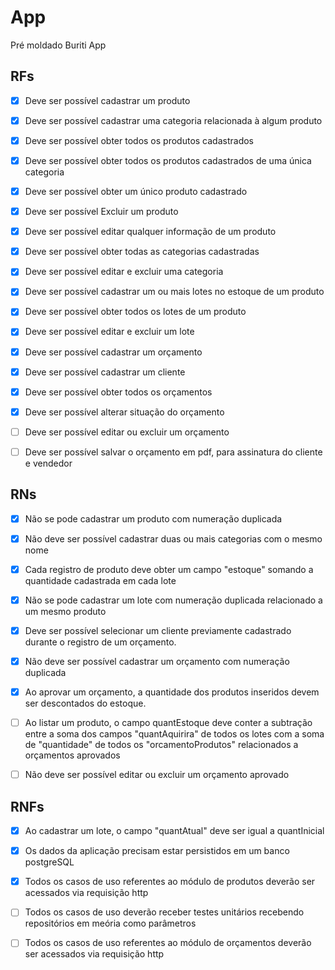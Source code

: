 # App

Pré moldado Buriti App

## RFs

- [x] Deve ser possível cadastrar um produto
- [x] Deve ser possível cadastrar uma categoria relacionada à algum produto 
- [x] Deve ser possível obter todos os produtos cadastrados
- [x] Deve ser possível obter todos os produtos cadastrados de uma única categoria
- [x] Deve ser possível obter um único produto cadastrado
- [x] Deve ser possível Excluir um produto
- [x] Deve ser possível editar qualquer informação de um produto
- [x] Deve ser possível obter todas as categorias cadastradas
- [x] Deve ser possível editar e excluir uma categoria
- [x] Deve ser possível cadastrar um ou mais lotes no estoque de um produto
- [X] Deve ser possível obter todos os lotes de um produto
- [x] Deve ser possível editar e excluir um lote

- [x] Deve ser possível cadastrar um orçamento
- [x] Deve ser possível cadastrar um cliente
- [x] Deve ser possível obter todos os orçamentos
- [x] Deve ser possível alterar situação do orçamento
- [ ] Deve ser possível editar ou excluir um orçamento
- [ ] Deve ser possível salvar o orçamento em pdf, para assinatura do cliente e vendedor


## RNs

- [x] Não se pode cadastrar um produto com numeração duplicada
- [x] Não deve ser possível cadastrar duas ou mais categorias com o mesmo nome
- [x] Cada registro de produto deve obter um campo "estoque" somando a quantidade cadastrada em cada lote
- [x] Não se pode cadastrar um lote com numeração duplicada relacionado a um mesmo produto

- [x] Deve ser possível selecionar um cliente previamente cadastrado durante o registro de um orçamento. 
- [x] Não deve ser possível cadastrar um orçamento com numeração duplicada
- [x] Ao aprovar um orçamento, a quantidade dos produtos inseridos devem ser descontados do estoque.
- [ ] Ao listar um produto, o campo quantEstoque deve conter a subtração entre a soma dos campos "quantAquirira" de todos os lotes com a soma de "quantidade" de todos os "orcamentoProdutos" relacionados a orçamentos aprovados
- [ ] Não deve ser possível editar ou excluir um orçamento aprovado


## RNFs

- [x] Ao cadastrar um lote, o campo "quantAtual" deve ser igual a quantInicial 
- [x] Os dados da aplicação precisam estar persistidos em um banco postgreSQL
- [x] Todos os casos de uso referentes ao módulo de produtos deverão ser acessados via requisição http
- [ ] Todos os casos de uso deverão receber testes unitários recebendo repositórios em meória como parâmetros

- [ ] Todos os casos de uso referentes ao módulo de orçamentos deverão ser acessados via requisição http
